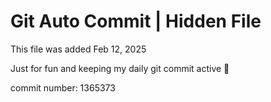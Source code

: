 # Git Auto Commit | Hidden File

This file was added Feb 12, 2025

Just for fun and keeping my daily git commit active 🤪

commit number: 1365373
